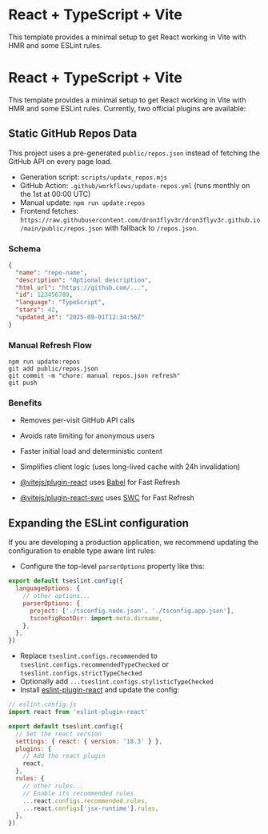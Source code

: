 # React + TypeScript + Vite

This template provides a minimal setup to get React working in Vite with HMR and some ESLint rules.

# React + TypeScript + Vite

This template provides a minimal setup to get React working in Vite with HMR and some ESLint rules.
Currently, two official plugins are available:
## Static GitHub Repos Data

This project uses a pre-generated `public/repos.json` instead of fetching the GitHub API on every page load.

- Generation script: `scripts/update_repos.mjs`
- GitHub Action: `.github/workflows/update-repos.yml` (runs monthly on the 1st at 00:00 UTC)
- Manual update: `npm run update:repos`
- Frontend fetches: `https://raw.githubusercontent.com/dron3flyv3r/dron3flyv3r.github.io/main/public/repos.json` with fallback to `/repos.json`.

### Schema
```json
{
  "name": "repo-name",
  "description": "Optional description",
  "html_url": "https://github.com/...",
  "id": 123456789,
  "language": "TypeScript",
  "stars": 42,
  "updated_at": "2025-09-01T12:34:56Z"
}
```

### Manual Refresh Flow
```
npm run update:repos
git add public/repos.json
git commit -m "chore: manual repos.json refresh"
git push
```

### Benefits
- Removes per-visit GitHub API calls
- Avoids rate limiting for anonymous users
- Faster initial load and deterministic content
- Simplifies client logic (uses long-lived cache with 24h invalidation)


- [@vitejs/plugin-react](https://github.com/vitejs/vite-plugin-react/blob/main/packages/plugin-react/README.md) uses [Babel](https://babeljs.io/) for Fast Refresh
- [@vitejs/plugin-react-swc](https://github.com/vitejs/vite-plugin-react-swc) uses [SWC](https://swc.rs/) for Fast Refresh

## Expanding the ESLint configuration

If you are developing a production application, we recommend updating the configuration to enable type aware lint rules:

- Configure the top-level `parserOptions` property like this:

```js
export default tseslint.config({
  languageOptions: {
    // other options...
    parserOptions: {
      project: ['./tsconfig.node.json', './tsconfig.app.json'],
      tsconfigRootDir: import.meta.dirname,
    },
  },
})
```

- Replace `tseslint.configs.recommended` to `tseslint.configs.recommendedTypeChecked` or `tseslint.configs.strictTypeChecked`
- Optionally add `...tseslint.configs.stylisticTypeChecked`
- Install [eslint-plugin-react](https://github.com/jsx-eslint/eslint-plugin-react) and update the config:

```js
// eslint.config.js
import react from 'eslint-plugin-react'

export default tseslint.config({
  // Set the react version
  settings: { react: { version: '18.3' } },
  plugins: {
    // Add the react plugin
    react,
  },
  rules: {
    // other rules...
    // Enable its recommended rules
    ...react.configs.recommended.rules,
    ...react.configs['jsx-runtime'].rules,
  },
})
```
